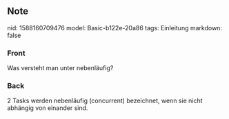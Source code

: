 ## Note
nid: 1588160709476
model: Basic-b122e-20a86
tags: Einleitung
markdown: false

### Front
Was versteht man unter nebenläufig?

### Back
2 Tasks werden nebenläufig (concurrent) bezeichnet, wenn sie nicht abhängig von einander sind.
